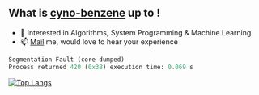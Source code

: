 <h2>What is <a href="https://abhayrane.netlify.app/" target="__blank">cyno-benzene</a> up to !</h2>

- 🌱 Interested in Algorithms, System Programming & Machine Learning
- 📫 <a href="mailto:abhayrane1@gmail.com" target="__blank">Mail</a> me, would love to hear your experience

```python
Segmentation Fault (core dumped)
Process returned 420 (0x3B) execution time: 0.069 s
```

[![Top Langs](https://github-readme-stats.vercel.app/api/top-langs/?username=cyno-benzene&layout=compact&theme=vision-friendly-dark)](https://github.com/anuraghazra/github-readme-stats)


<!---
cyno-benzene/cyno-benzene is a ✨ special ✨ repository because its `README.md` (this file) appears on your GitHub profile.
You can click the Preview link to take a look at your changes.
--->




